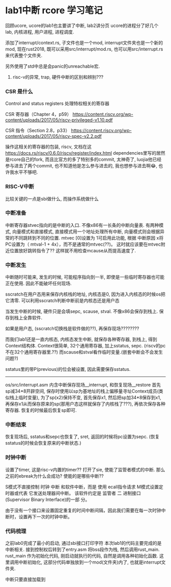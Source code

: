 # lab1中断 rcore 学习笔记


回顾ucore, ucore的lab1也主要讲了中断, lab2讲分页
ucore的进程分了好几个lab, 内核进程, 用户进程, 进程调度.

添加了interrupt/context.rs, 子文件也是一个mod, interrupt文件夹也是一个新的mod, 现在rust2018, 既可以采用src/interrupt/mod.rs, 也可以用src/interrupt.rs来代表整个文件夹.

另外使用了std中总是会panic的unreachable宏.

1. risc-v的异常, trap, 硬件中断的区别和辨别???


### CSR 是什么

Control and status registers
处理特权相关的寄存器

CSR 寄存器（Chapter 4，p59）
https://content.riscv.org/wp-content/uploads/2017/05/riscv-privileged-v1.10.pdf

CSR 指令（Section 2.8，p33）
https://content.riscv.org/wp-content/uploads/2017/05/riscv-spec-v2.2.pdf

操作这相关的寄存器的包装, riscv, 文档在这
https://docs.rs/riscv/0.6.0/riscv/register/index.html
dependencies里写的居然是rcore自己的fork, 而且比官方的多了特别多的commit, 太神奇了, luojia他已经参与进去了两个commit, 也不知道他是怎么参与进去的, 我也想参与进去啊😂, 也许我水平不够吧.

### RISC-V中断
比较关键的一点是sbi做什么, 而操作系统做什么


### 中断准备
中断寄存器stvec指向的是中断的入口. 不像x86有一长条的中断向量表. 有两种模式, 向量模式和直接模式, 直接模式用一个地址处理所有中断, 向量模式则会根据异常的不同跳转到不同的位置. 
mtvec [0]设置为 1可启用此功能, 根据 中断原因 x将PC设置为（ mtval-1 + 4x），而不是通常的mtvec(??)。 这时就应该要在mtvec附近位置放好跳转指令了?? 这样就不用检查mcause从而提高速度了.

### 中断发生
中断随时可能来, 发生的时候, 可能程序指向到一半, 即使是一些临时寄存器也可能正在使用. 因此不能破坏任何现场.

sscratch在用户态用来保存内核栈的地址, 内核态是0, 因为进入内核态的时候os把它清零.
可以利用sscratch判断中断前是内核态还是用户态

当发生中断的时候, 硬件只是会填sepc, scause, stval. 不像x86会保存到栈上. 保存到栈上全靠软件.

如果是用户态, (sscratch切换栈是软件做的??), 再保存现场????????

而我们lab1还是一直内核态, 内核态发生中断, 就保存各种寄存器, 到栈上, 得到Context结构体. Context很简单, 32个通用寄存器, 加上sstatus, sepc. (riscv的pc不在32个通用寄存器里.??)
而scause和stval看作临时变量.(嵌套中断会不会发生问题?)

sstatus里的带P(previous)的位会被设置, 因此需要保存sstatus.

-------------

os/src/interrupt.asm 内含中断保存现场__interrupt, 和恢复现场__restore
首先sp减34*8开辟空间, 保存时使用以sp为基地址的栈上偏移量寻址Context成员(类似栈上临时变量), 为了sp(x2)保持不变, 首先保存x1, 然后把sp加34\*8保存到x1, 再保存x1从而保存原来的sp(那用户态这样就保存了内核栈了???), 再依次保存各种寄存器.
恢复的时候最后恢复sp即可.

### 中断结束
恢复现场后, sstatus和sepc也恢复了, sret, 返回的时候将pc设置为sepc. (恢复sstatus的时候会恢复原来的中断状态.)

### 时钟中断
设置了timer, 这是risc-v内置的timer??
打开了sie, 使能了监管者模式的中断. 那么之前的ebreak为什么会成功? 使能的是哪些中断??

S模式不直接控制 时钟
中断 和软件中断，而是
使用 ecall指令请求 M模式设置定时器或代表
它发送处理器间中断。
该软件约定是 监管者 二
进制接口 (Supervisor Binary Interface)的一部
分。

由于没有一个接口来设置固定重复的时间中断间隔，因此我们需要在每一次时钟中断时，设置再下一次的时钟中断。


### 代码梳理
之前lab0完成了最小的启动, 通过sbi接口打印字符
本次lab1的代码主要完成的是中断相关. 接到控制权后转到了entry.asm 将bss段作为栈, 然后调用rust_main. rust_main 作为初始化代码, 刚启动就执行的代码, 自然是调用各种初始化函数. 这里调用中断初始化, 这部分代码单独放到一个mod(文件夹)内了, 也就是interrupt文件夹. 

中断只要直接加载到